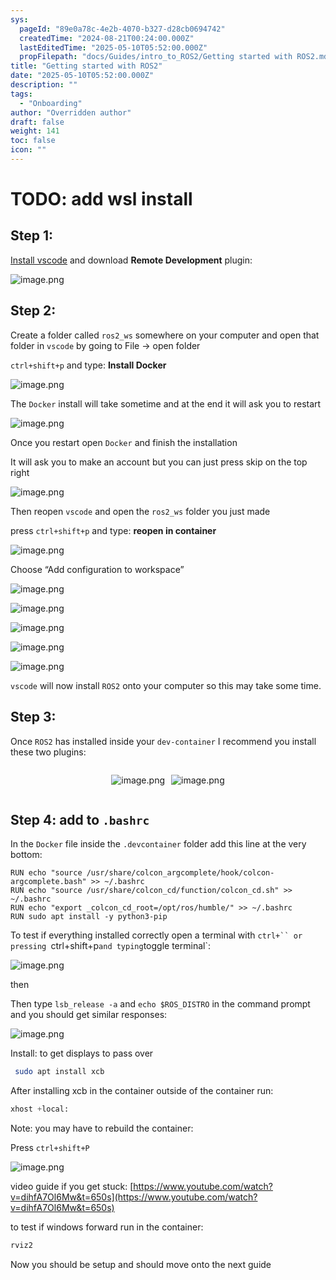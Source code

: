 ```yaml
---
sys:
  pageId: "89e0a78c-4e2b-4070-b327-d28cb0694742"
  createdTime: "2024-08-21T00:24:00.000Z"
  lastEditedTime: "2025-05-10T05:52:00.000Z"
  propFilepath: "docs/Guides/intro_to_ROS2/Getting started with ROS2.md"
title: "Getting started with ROS2"
date: "2025-05-10T05:52:00.000Z"
description: ""
tags:
  - "Onboarding"
author: "Overridden author"
draft: false
weight: 141
toc: false
icon: ""
---
```


# TODO: add wsl install

## Step 1:

[Install vscode](https://code.visualstudio.com/download) and download **Remote Development** plugin:

![image.png](https://prod-files-secure.s3.us-west-2.amazonaws.com/d518164a-d88e-44d1-a4ee-3adb3bd8bce0/efb52993-1881-4a40-b95e-6f020334f022/image.png?X-Amz-Algorithm=AWS4-HMAC-SHA256&X-Amz-Content-Sha256=UNSIGNED-PAYLOAD&X-Amz-Credential=ASIAZI2LB466223QWZYX%2F20250622%2Fus-west-2%2Fs3%2Faws4_request&X-Amz-Date=20250622T200845Z&X-Amz-Expires=3600&X-Amz-Security-Token=IQoJb3JpZ2luX2VjEAsaCXVzLXdlc3QtMiJGMEQCIGrXWxdTjsRbEfgZ4nwbZwsNCSWt1D9Q6Duoi6T1xeg9AiADSSmZSB1qSaY7ec2239IDlkIAYgfjB6mmhN8QriEtiSqIBAjz%2F%2F%2F%2F%2F%2F%2F%2F%2F%2F8BEAAaDDYzNzQyMzE4MzgwNSIMQMiFfxZDItwv7EiuKtwD4s4jmnD5iBBRXqZGiAKmpwXKBqDzy8y7TWW0xxhaNsL48YWxowgaZiJVN%2FdxfIfA9JdVm610EinEp%2FCk73ugM5EVKv3V2L3aMMD5KFsyl4M04Jm9bGcToh6kAxBOOpa44LbuehEeJCZaBFJ2iL9Tf3qArV7ugfoq%2BEll9trUiBcF4QU2fYbAAJC21g65htCq0jFwIj4BbZCihVJaqxUBnZ8IeCqbKD8%2Bf7jePGalJNzAmdNcZWnMD8EYr2eHni11MquHDWNassBWQqT%2Fd%2Fh4amvi8H2iiuw41LOAgGN%2F5W4d4CNHJ4%2BTiXIWcTV2w1wNo95UFDXgHs3%2Bm8u0oAFmP1NrFQWLFjNe5GhPeaKgJBbBNHA%2FpQ4y%2FkCCXWKAu6h%2FDO0SXDCuyqwHV8M9UcOT7yObZ0gUDSIOBJrsyK09hkzDKDT9QD5ql%2BIeCIkvqI3JV74OYQCVXUTeoxtliTqj0NfmARW2an2zljbAo2MLdfOwDafBeM5VZxxTDbMMI8ApLxecLRaRJ55OwbaraZ9BeMUWHdKSP%2BnoiR%2F7bK8UR1dStpHemaBzWUjc%2BSIblk49l%2By2NApWJO026g0XuPmRpDs%2BMbSZ1QxGiq%2BJoJaaPNU68wN2O6SICEdaZw0whpThwgY6pgEZKkOrdaw26RM%2BwhSk72YFL6pN%2BR6P6daT%2BbhcIGC8zG5Z2cdjq%2Bxgu5OCUNuetSRnWmpkgf03ly9MhdV3AVfwXdWvK%2BWLOm4U90UADYNhKA2tMfGH8nv5zl2peY9ruZbsovAQKlW%2F4ZJjtaL5TxRBCKUNAznQfsawlY1jxLluC7Bt2PdT5KXzQf1TFRuUuEhZupo66TVLLBHVG4o%2BNn0JT4OL4dpf&X-Amz-Signature=563a70ba2f9db6f4dfad62955f995a1e318cd693373c05043e8c08fb577fbced&X-Amz-SignedHeaders=host&x-amz-checksum-mode=ENABLED&x-id=GetObject)

## Step 2:

Create a folder called `ros2_ws` somewhere on your computer and open that folder in `vscode` by going to File → open folder 

`ctrl+shift+p` and type: **Install Docker**

![image.png](https://prod-files-secure.s3.us-west-2.amazonaws.com/d518164a-d88e-44d1-a4ee-3adb3bd8bce0/2269dc0e-1cd5-47ff-bceb-c04ad9b2eab0/image.png?X-Amz-Algorithm=AWS4-HMAC-SHA256&X-Amz-Content-Sha256=UNSIGNED-PAYLOAD&X-Amz-Credential=ASIAZI2LB466223QWZYX%2F20250622%2Fus-west-2%2Fs3%2Faws4_request&X-Amz-Date=20250622T200845Z&X-Amz-Expires=3600&X-Amz-Security-Token=IQoJb3JpZ2luX2VjEAsaCXVzLXdlc3QtMiJGMEQCIGrXWxdTjsRbEfgZ4nwbZwsNCSWt1D9Q6Duoi6T1xeg9AiADSSmZSB1qSaY7ec2239IDlkIAYgfjB6mmhN8QriEtiSqIBAjz%2F%2F%2F%2F%2F%2F%2F%2F%2F%2F8BEAAaDDYzNzQyMzE4MzgwNSIMQMiFfxZDItwv7EiuKtwD4s4jmnD5iBBRXqZGiAKmpwXKBqDzy8y7TWW0xxhaNsL48YWxowgaZiJVN%2FdxfIfA9JdVm610EinEp%2FCk73ugM5EVKv3V2L3aMMD5KFsyl4M04Jm9bGcToh6kAxBOOpa44LbuehEeJCZaBFJ2iL9Tf3qArV7ugfoq%2BEll9trUiBcF4QU2fYbAAJC21g65htCq0jFwIj4BbZCihVJaqxUBnZ8IeCqbKD8%2Bf7jePGalJNzAmdNcZWnMD8EYr2eHni11MquHDWNassBWQqT%2Fd%2Fh4amvi8H2iiuw41LOAgGN%2F5W4d4CNHJ4%2BTiXIWcTV2w1wNo95UFDXgHs3%2Bm8u0oAFmP1NrFQWLFjNe5GhPeaKgJBbBNHA%2FpQ4y%2FkCCXWKAu6h%2FDO0SXDCuyqwHV8M9UcOT7yObZ0gUDSIOBJrsyK09hkzDKDT9QD5ql%2BIeCIkvqI3JV74OYQCVXUTeoxtliTqj0NfmARW2an2zljbAo2MLdfOwDafBeM5VZxxTDbMMI8ApLxecLRaRJ55OwbaraZ9BeMUWHdKSP%2BnoiR%2F7bK8UR1dStpHemaBzWUjc%2BSIblk49l%2By2NApWJO026g0XuPmRpDs%2BMbSZ1QxGiq%2BJoJaaPNU68wN2O6SICEdaZw0whpThwgY6pgEZKkOrdaw26RM%2BwhSk72YFL6pN%2BR6P6daT%2BbhcIGC8zG5Z2cdjq%2Bxgu5OCUNuetSRnWmpkgf03ly9MhdV3AVfwXdWvK%2BWLOm4U90UADYNhKA2tMfGH8nv5zl2peY9ruZbsovAQKlW%2F4ZJjtaL5TxRBCKUNAznQfsawlY1jxLluC7Bt2PdT5KXzQf1TFRuUuEhZupo66TVLLBHVG4o%2BNn0JT4OL4dpf&X-Amz-Signature=f01b263c915cd080781e7949fd07bdd93e2bc03975bcda2b0f74818afd914973&X-Amz-SignedHeaders=host&x-amz-checksum-mode=ENABLED&x-id=GetObject)

The `Docker` install will take sometime and at the end it will ask you to restart

![image.png](https://prod-files-secure.s3.us-west-2.amazonaws.com/d518164a-d88e-44d1-a4ee-3adb3bd8bce0/ed233f78-be33-4b1f-b89c-9c346c0e961e/image.png?X-Amz-Algorithm=AWS4-HMAC-SHA256&X-Amz-Content-Sha256=UNSIGNED-PAYLOAD&X-Amz-Credential=ASIAZI2LB466223QWZYX%2F20250622%2Fus-west-2%2Fs3%2Faws4_request&X-Amz-Date=20250622T200845Z&X-Amz-Expires=3600&X-Amz-Security-Token=IQoJb3JpZ2luX2VjEAsaCXVzLXdlc3QtMiJGMEQCIGrXWxdTjsRbEfgZ4nwbZwsNCSWt1D9Q6Duoi6T1xeg9AiADSSmZSB1qSaY7ec2239IDlkIAYgfjB6mmhN8QriEtiSqIBAjz%2F%2F%2F%2F%2F%2F%2F%2F%2F%2F8BEAAaDDYzNzQyMzE4MzgwNSIMQMiFfxZDItwv7EiuKtwD4s4jmnD5iBBRXqZGiAKmpwXKBqDzy8y7TWW0xxhaNsL48YWxowgaZiJVN%2FdxfIfA9JdVm610EinEp%2FCk73ugM5EVKv3V2L3aMMD5KFsyl4M04Jm9bGcToh6kAxBOOpa44LbuehEeJCZaBFJ2iL9Tf3qArV7ugfoq%2BEll9trUiBcF4QU2fYbAAJC21g65htCq0jFwIj4BbZCihVJaqxUBnZ8IeCqbKD8%2Bf7jePGalJNzAmdNcZWnMD8EYr2eHni11MquHDWNassBWQqT%2Fd%2Fh4amvi8H2iiuw41LOAgGN%2F5W4d4CNHJ4%2BTiXIWcTV2w1wNo95UFDXgHs3%2Bm8u0oAFmP1NrFQWLFjNe5GhPeaKgJBbBNHA%2FpQ4y%2FkCCXWKAu6h%2FDO0SXDCuyqwHV8M9UcOT7yObZ0gUDSIOBJrsyK09hkzDKDT9QD5ql%2BIeCIkvqI3JV74OYQCVXUTeoxtliTqj0NfmARW2an2zljbAo2MLdfOwDafBeM5VZxxTDbMMI8ApLxecLRaRJ55OwbaraZ9BeMUWHdKSP%2BnoiR%2F7bK8UR1dStpHemaBzWUjc%2BSIblk49l%2By2NApWJO026g0XuPmRpDs%2BMbSZ1QxGiq%2BJoJaaPNU68wN2O6SICEdaZw0whpThwgY6pgEZKkOrdaw26RM%2BwhSk72YFL6pN%2BR6P6daT%2BbhcIGC8zG5Z2cdjq%2Bxgu5OCUNuetSRnWmpkgf03ly9MhdV3AVfwXdWvK%2BWLOm4U90UADYNhKA2tMfGH8nv5zl2peY9ruZbsovAQKlW%2F4ZJjtaL5TxRBCKUNAznQfsawlY1jxLluC7Bt2PdT5KXzQf1TFRuUuEhZupo66TVLLBHVG4o%2BNn0JT4OL4dpf&X-Amz-Signature=21e199bea36ee486a028574a84e66a8f63fee9efb78c8c32a296f85b8c636959&X-Amz-SignedHeaders=host&x-amz-checksum-mode=ENABLED&x-id=GetObject)

Once you restart open `Docker` and finish the installation

It will ask you to make an account but you can just press skip on the top right

![image.png](https://prod-files-secure.s3.us-west-2.amazonaws.com/d518164a-d88e-44d1-a4ee-3adb3bd8bce0/21010ad9-1659-4fd9-9f59-9932a09b2a3d/image.png?X-Amz-Algorithm=AWS4-HMAC-SHA256&X-Amz-Content-Sha256=UNSIGNED-PAYLOAD&X-Amz-Credential=ASIAZI2LB466223QWZYX%2F20250622%2Fus-west-2%2Fs3%2Faws4_request&X-Amz-Date=20250622T200845Z&X-Amz-Expires=3600&X-Amz-Security-Token=IQoJb3JpZ2luX2VjEAsaCXVzLXdlc3QtMiJGMEQCIGrXWxdTjsRbEfgZ4nwbZwsNCSWt1D9Q6Duoi6T1xeg9AiADSSmZSB1qSaY7ec2239IDlkIAYgfjB6mmhN8QriEtiSqIBAjz%2F%2F%2F%2F%2F%2F%2F%2F%2F%2F8BEAAaDDYzNzQyMzE4MzgwNSIMQMiFfxZDItwv7EiuKtwD4s4jmnD5iBBRXqZGiAKmpwXKBqDzy8y7TWW0xxhaNsL48YWxowgaZiJVN%2FdxfIfA9JdVm610EinEp%2FCk73ugM5EVKv3V2L3aMMD5KFsyl4M04Jm9bGcToh6kAxBOOpa44LbuehEeJCZaBFJ2iL9Tf3qArV7ugfoq%2BEll9trUiBcF4QU2fYbAAJC21g65htCq0jFwIj4BbZCihVJaqxUBnZ8IeCqbKD8%2Bf7jePGalJNzAmdNcZWnMD8EYr2eHni11MquHDWNassBWQqT%2Fd%2Fh4amvi8H2iiuw41LOAgGN%2F5W4d4CNHJ4%2BTiXIWcTV2w1wNo95UFDXgHs3%2Bm8u0oAFmP1NrFQWLFjNe5GhPeaKgJBbBNHA%2FpQ4y%2FkCCXWKAu6h%2FDO0SXDCuyqwHV8M9UcOT7yObZ0gUDSIOBJrsyK09hkzDKDT9QD5ql%2BIeCIkvqI3JV74OYQCVXUTeoxtliTqj0NfmARW2an2zljbAo2MLdfOwDafBeM5VZxxTDbMMI8ApLxecLRaRJ55OwbaraZ9BeMUWHdKSP%2BnoiR%2F7bK8UR1dStpHemaBzWUjc%2BSIblk49l%2By2NApWJO026g0XuPmRpDs%2BMbSZ1QxGiq%2BJoJaaPNU68wN2O6SICEdaZw0whpThwgY6pgEZKkOrdaw26RM%2BwhSk72YFL6pN%2BR6P6daT%2BbhcIGC8zG5Z2cdjq%2Bxgu5OCUNuetSRnWmpkgf03ly9MhdV3AVfwXdWvK%2BWLOm4U90UADYNhKA2tMfGH8nv5zl2peY9ruZbsovAQKlW%2F4ZJjtaL5TxRBCKUNAznQfsawlY1jxLluC7Bt2PdT5KXzQf1TFRuUuEhZupo66TVLLBHVG4o%2BNn0JT4OL4dpf&X-Amz-Signature=b4e12f496ef922c7fb394139be5d54c30e4b044749b749fb95c8256baac6d641&X-Amz-SignedHeaders=host&x-amz-checksum-mode=ENABLED&x-id=GetObject)

Then reopen `vscode` and open the `ros2_ws` folder you just made

press `ctrl+shift+p` and type: **reopen in container**

![image.png](https://prod-files-secure.s3.us-west-2.amazonaws.com/d518164a-d88e-44d1-a4ee-3adb3bd8bce0/4e93b8c2-41ad-488c-8095-c74205196118/image.png?X-Amz-Algorithm=AWS4-HMAC-SHA256&X-Amz-Content-Sha256=UNSIGNED-PAYLOAD&X-Amz-Credential=ASIAZI2LB466223QWZYX%2F20250622%2Fus-west-2%2Fs3%2Faws4_request&X-Amz-Date=20250622T200845Z&X-Amz-Expires=3600&X-Amz-Security-Token=IQoJb3JpZ2luX2VjEAsaCXVzLXdlc3QtMiJGMEQCIGrXWxdTjsRbEfgZ4nwbZwsNCSWt1D9Q6Duoi6T1xeg9AiADSSmZSB1qSaY7ec2239IDlkIAYgfjB6mmhN8QriEtiSqIBAjz%2F%2F%2F%2F%2F%2F%2F%2F%2F%2F8BEAAaDDYzNzQyMzE4MzgwNSIMQMiFfxZDItwv7EiuKtwD4s4jmnD5iBBRXqZGiAKmpwXKBqDzy8y7TWW0xxhaNsL48YWxowgaZiJVN%2FdxfIfA9JdVm610EinEp%2FCk73ugM5EVKv3V2L3aMMD5KFsyl4M04Jm9bGcToh6kAxBOOpa44LbuehEeJCZaBFJ2iL9Tf3qArV7ugfoq%2BEll9trUiBcF4QU2fYbAAJC21g65htCq0jFwIj4BbZCihVJaqxUBnZ8IeCqbKD8%2Bf7jePGalJNzAmdNcZWnMD8EYr2eHni11MquHDWNassBWQqT%2Fd%2Fh4amvi8H2iiuw41LOAgGN%2F5W4d4CNHJ4%2BTiXIWcTV2w1wNo95UFDXgHs3%2Bm8u0oAFmP1NrFQWLFjNe5GhPeaKgJBbBNHA%2FpQ4y%2FkCCXWKAu6h%2FDO0SXDCuyqwHV8M9UcOT7yObZ0gUDSIOBJrsyK09hkzDKDT9QD5ql%2BIeCIkvqI3JV74OYQCVXUTeoxtliTqj0NfmARW2an2zljbAo2MLdfOwDafBeM5VZxxTDbMMI8ApLxecLRaRJ55OwbaraZ9BeMUWHdKSP%2BnoiR%2F7bK8UR1dStpHemaBzWUjc%2BSIblk49l%2By2NApWJO026g0XuPmRpDs%2BMbSZ1QxGiq%2BJoJaaPNU68wN2O6SICEdaZw0whpThwgY6pgEZKkOrdaw26RM%2BwhSk72YFL6pN%2BR6P6daT%2BbhcIGC8zG5Z2cdjq%2Bxgu5OCUNuetSRnWmpkgf03ly9MhdV3AVfwXdWvK%2BWLOm4U90UADYNhKA2tMfGH8nv5zl2peY9ruZbsovAQKlW%2F4ZJjtaL5TxRBCKUNAznQfsawlY1jxLluC7Bt2PdT5KXzQf1TFRuUuEhZupo66TVLLBHVG4o%2BNn0JT4OL4dpf&X-Amz-Signature=cccec3a26fd0abc4618e950d5ac330df268bdb68768f62d077d0ced23bea32a5&X-Amz-SignedHeaders=host&x-amz-checksum-mode=ENABLED&x-id=GetObject)

Choose “Add configuration to workspace”

![image.png](https://prod-files-secure.s3.us-west-2.amazonaws.com/d518164a-d88e-44d1-a4ee-3adb3bd8bce0/9560b282-5060-4989-ba37-97e7b2c22476/image.png?X-Amz-Algorithm=AWS4-HMAC-SHA256&X-Amz-Content-Sha256=UNSIGNED-PAYLOAD&X-Amz-Credential=ASIAZI2LB466223QWZYX%2F20250622%2Fus-west-2%2Fs3%2Faws4_request&X-Amz-Date=20250622T200845Z&X-Amz-Expires=3600&X-Amz-Security-Token=IQoJb3JpZ2luX2VjEAsaCXVzLXdlc3QtMiJGMEQCIGrXWxdTjsRbEfgZ4nwbZwsNCSWt1D9Q6Duoi6T1xeg9AiADSSmZSB1qSaY7ec2239IDlkIAYgfjB6mmhN8QriEtiSqIBAjz%2F%2F%2F%2F%2F%2F%2F%2F%2F%2F8BEAAaDDYzNzQyMzE4MzgwNSIMQMiFfxZDItwv7EiuKtwD4s4jmnD5iBBRXqZGiAKmpwXKBqDzy8y7TWW0xxhaNsL48YWxowgaZiJVN%2FdxfIfA9JdVm610EinEp%2FCk73ugM5EVKv3V2L3aMMD5KFsyl4M04Jm9bGcToh6kAxBOOpa44LbuehEeJCZaBFJ2iL9Tf3qArV7ugfoq%2BEll9trUiBcF4QU2fYbAAJC21g65htCq0jFwIj4BbZCihVJaqxUBnZ8IeCqbKD8%2Bf7jePGalJNzAmdNcZWnMD8EYr2eHni11MquHDWNassBWQqT%2Fd%2Fh4amvi8H2iiuw41LOAgGN%2F5W4d4CNHJ4%2BTiXIWcTV2w1wNo95UFDXgHs3%2Bm8u0oAFmP1NrFQWLFjNe5GhPeaKgJBbBNHA%2FpQ4y%2FkCCXWKAu6h%2FDO0SXDCuyqwHV8M9UcOT7yObZ0gUDSIOBJrsyK09hkzDKDT9QD5ql%2BIeCIkvqI3JV74OYQCVXUTeoxtliTqj0NfmARW2an2zljbAo2MLdfOwDafBeM5VZxxTDbMMI8ApLxecLRaRJ55OwbaraZ9BeMUWHdKSP%2BnoiR%2F7bK8UR1dStpHemaBzWUjc%2BSIblk49l%2By2NApWJO026g0XuPmRpDs%2BMbSZ1QxGiq%2BJoJaaPNU68wN2O6SICEdaZw0whpThwgY6pgEZKkOrdaw26RM%2BwhSk72YFL6pN%2BR6P6daT%2BbhcIGC8zG5Z2cdjq%2Bxgu5OCUNuetSRnWmpkgf03ly9MhdV3AVfwXdWvK%2BWLOm4U90UADYNhKA2tMfGH8nv5zl2peY9ruZbsovAQKlW%2F4ZJjtaL5TxRBCKUNAznQfsawlY1jxLluC7Bt2PdT5KXzQf1TFRuUuEhZupo66TVLLBHVG4o%2BNn0JT4OL4dpf&X-Amz-Signature=e09b086714f8d1c506a089bc6ac60b031ee43a85f19d5d720269874ac0e6ba40&X-Amz-SignedHeaders=host&x-amz-checksum-mode=ENABLED&x-id=GetObject)

![image.png](https://prod-files-secure.s3.us-west-2.amazonaws.com/d518164a-d88e-44d1-a4ee-3adb3bd8bce0/2ee63f81-886b-48e8-a553-dc6e5eac99e4/image.png?X-Amz-Algorithm=AWS4-HMAC-SHA256&X-Amz-Content-Sha256=UNSIGNED-PAYLOAD&X-Amz-Credential=ASIAZI2LB466223QWZYX%2F20250622%2Fus-west-2%2Fs3%2Faws4_request&X-Amz-Date=20250622T200845Z&X-Amz-Expires=3600&X-Amz-Security-Token=IQoJb3JpZ2luX2VjEAsaCXVzLXdlc3QtMiJGMEQCIGrXWxdTjsRbEfgZ4nwbZwsNCSWt1D9Q6Duoi6T1xeg9AiADSSmZSB1qSaY7ec2239IDlkIAYgfjB6mmhN8QriEtiSqIBAjz%2F%2F%2F%2F%2F%2F%2F%2F%2F%2F8BEAAaDDYzNzQyMzE4MzgwNSIMQMiFfxZDItwv7EiuKtwD4s4jmnD5iBBRXqZGiAKmpwXKBqDzy8y7TWW0xxhaNsL48YWxowgaZiJVN%2FdxfIfA9JdVm610EinEp%2FCk73ugM5EVKv3V2L3aMMD5KFsyl4M04Jm9bGcToh6kAxBOOpa44LbuehEeJCZaBFJ2iL9Tf3qArV7ugfoq%2BEll9trUiBcF4QU2fYbAAJC21g65htCq0jFwIj4BbZCihVJaqxUBnZ8IeCqbKD8%2Bf7jePGalJNzAmdNcZWnMD8EYr2eHni11MquHDWNassBWQqT%2Fd%2Fh4amvi8H2iiuw41LOAgGN%2F5W4d4CNHJ4%2BTiXIWcTV2w1wNo95UFDXgHs3%2Bm8u0oAFmP1NrFQWLFjNe5GhPeaKgJBbBNHA%2FpQ4y%2FkCCXWKAu6h%2FDO0SXDCuyqwHV8M9UcOT7yObZ0gUDSIOBJrsyK09hkzDKDT9QD5ql%2BIeCIkvqI3JV74OYQCVXUTeoxtliTqj0NfmARW2an2zljbAo2MLdfOwDafBeM5VZxxTDbMMI8ApLxecLRaRJ55OwbaraZ9BeMUWHdKSP%2BnoiR%2F7bK8UR1dStpHemaBzWUjc%2BSIblk49l%2By2NApWJO026g0XuPmRpDs%2BMbSZ1QxGiq%2BJoJaaPNU68wN2O6SICEdaZw0whpThwgY6pgEZKkOrdaw26RM%2BwhSk72YFL6pN%2BR6P6daT%2BbhcIGC8zG5Z2cdjq%2Bxgu5OCUNuetSRnWmpkgf03ly9MhdV3AVfwXdWvK%2BWLOm4U90UADYNhKA2tMfGH8nv5zl2peY9ruZbsovAQKlW%2F4ZJjtaL5TxRBCKUNAznQfsawlY1jxLluC7Bt2PdT5KXzQf1TFRuUuEhZupo66TVLLBHVG4o%2BNn0JT4OL4dpf&X-Amz-Signature=afc99b86ac21b602150856f0821282aec0c3d8cc72751cf2456bc30da7c71eae&X-Amz-SignedHeaders=host&x-amz-checksum-mode=ENABLED&x-id=GetObject)

![image.png](https://prod-files-secure.s3.us-west-2.amazonaws.com/d518164a-d88e-44d1-a4ee-3adb3bd8bce0/ae1580b2-b048-407e-aed9-b584224a7a04/image.png?X-Amz-Algorithm=AWS4-HMAC-SHA256&X-Amz-Content-Sha256=UNSIGNED-PAYLOAD&X-Amz-Credential=ASIAZI2LB466223QWZYX%2F20250622%2Fus-west-2%2Fs3%2Faws4_request&X-Amz-Date=20250622T200845Z&X-Amz-Expires=3600&X-Amz-Security-Token=IQoJb3JpZ2luX2VjEAsaCXVzLXdlc3QtMiJGMEQCIGrXWxdTjsRbEfgZ4nwbZwsNCSWt1D9Q6Duoi6T1xeg9AiADSSmZSB1qSaY7ec2239IDlkIAYgfjB6mmhN8QriEtiSqIBAjz%2F%2F%2F%2F%2F%2F%2F%2F%2F%2F8BEAAaDDYzNzQyMzE4MzgwNSIMQMiFfxZDItwv7EiuKtwD4s4jmnD5iBBRXqZGiAKmpwXKBqDzy8y7TWW0xxhaNsL48YWxowgaZiJVN%2FdxfIfA9JdVm610EinEp%2FCk73ugM5EVKv3V2L3aMMD5KFsyl4M04Jm9bGcToh6kAxBOOpa44LbuehEeJCZaBFJ2iL9Tf3qArV7ugfoq%2BEll9trUiBcF4QU2fYbAAJC21g65htCq0jFwIj4BbZCihVJaqxUBnZ8IeCqbKD8%2Bf7jePGalJNzAmdNcZWnMD8EYr2eHni11MquHDWNassBWQqT%2Fd%2Fh4amvi8H2iiuw41LOAgGN%2F5W4d4CNHJ4%2BTiXIWcTV2w1wNo95UFDXgHs3%2Bm8u0oAFmP1NrFQWLFjNe5GhPeaKgJBbBNHA%2FpQ4y%2FkCCXWKAu6h%2FDO0SXDCuyqwHV8M9UcOT7yObZ0gUDSIOBJrsyK09hkzDKDT9QD5ql%2BIeCIkvqI3JV74OYQCVXUTeoxtliTqj0NfmARW2an2zljbAo2MLdfOwDafBeM5VZxxTDbMMI8ApLxecLRaRJ55OwbaraZ9BeMUWHdKSP%2BnoiR%2F7bK8UR1dStpHemaBzWUjc%2BSIblk49l%2By2NApWJO026g0XuPmRpDs%2BMbSZ1QxGiq%2BJoJaaPNU68wN2O6SICEdaZw0whpThwgY6pgEZKkOrdaw26RM%2BwhSk72YFL6pN%2BR6P6daT%2BbhcIGC8zG5Z2cdjq%2Bxgu5OCUNuetSRnWmpkgf03ly9MhdV3AVfwXdWvK%2BWLOm4U90UADYNhKA2tMfGH8nv5zl2peY9ruZbsovAQKlW%2F4ZJjtaL5TxRBCKUNAznQfsawlY1jxLluC7Bt2PdT5KXzQf1TFRuUuEhZupo66TVLLBHVG4o%2BNn0JT4OL4dpf&X-Amz-Signature=cd34a9f224edbc52c0f71d2478290059187dc22a7ee786ed27fab53a1a88e2b6&X-Amz-SignedHeaders=host&x-amz-checksum-mode=ENABLED&x-id=GetObject)

![image.png](https://prod-files-secure.s3.us-west-2.amazonaws.com/d518164a-d88e-44d1-a4ee-3adb3bd8bce0/53255b28-f75e-430f-b9e3-c0ac8577e42b/image.png?X-Amz-Algorithm=AWS4-HMAC-SHA256&X-Amz-Content-Sha256=UNSIGNED-PAYLOAD&X-Amz-Credential=ASIAZI2LB466223QWZYX%2F20250622%2Fus-west-2%2Fs3%2Faws4_request&X-Amz-Date=20250622T200845Z&X-Amz-Expires=3600&X-Amz-Security-Token=IQoJb3JpZ2luX2VjEAsaCXVzLXdlc3QtMiJGMEQCIGrXWxdTjsRbEfgZ4nwbZwsNCSWt1D9Q6Duoi6T1xeg9AiADSSmZSB1qSaY7ec2239IDlkIAYgfjB6mmhN8QriEtiSqIBAjz%2F%2F%2F%2F%2F%2F%2F%2F%2F%2F8BEAAaDDYzNzQyMzE4MzgwNSIMQMiFfxZDItwv7EiuKtwD4s4jmnD5iBBRXqZGiAKmpwXKBqDzy8y7TWW0xxhaNsL48YWxowgaZiJVN%2FdxfIfA9JdVm610EinEp%2FCk73ugM5EVKv3V2L3aMMD5KFsyl4M04Jm9bGcToh6kAxBOOpa44LbuehEeJCZaBFJ2iL9Tf3qArV7ugfoq%2BEll9trUiBcF4QU2fYbAAJC21g65htCq0jFwIj4BbZCihVJaqxUBnZ8IeCqbKD8%2Bf7jePGalJNzAmdNcZWnMD8EYr2eHni11MquHDWNassBWQqT%2Fd%2Fh4amvi8H2iiuw41LOAgGN%2F5W4d4CNHJ4%2BTiXIWcTV2w1wNo95UFDXgHs3%2Bm8u0oAFmP1NrFQWLFjNe5GhPeaKgJBbBNHA%2FpQ4y%2FkCCXWKAu6h%2FDO0SXDCuyqwHV8M9UcOT7yObZ0gUDSIOBJrsyK09hkzDKDT9QD5ql%2BIeCIkvqI3JV74OYQCVXUTeoxtliTqj0NfmARW2an2zljbAo2MLdfOwDafBeM5VZxxTDbMMI8ApLxecLRaRJ55OwbaraZ9BeMUWHdKSP%2BnoiR%2F7bK8UR1dStpHemaBzWUjc%2BSIblk49l%2By2NApWJO026g0XuPmRpDs%2BMbSZ1QxGiq%2BJoJaaPNU68wN2O6SICEdaZw0whpThwgY6pgEZKkOrdaw26RM%2BwhSk72YFL6pN%2BR6P6daT%2BbhcIGC8zG5Z2cdjq%2Bxgu5OCUNuetSRnWmpkgf03ly9MhdV3AVfwXdWvK%2BWLOm4U90UADYNhKA2tMfGH8nv5zl2peY9ruZbsovAQKlW%2F4ZJjtaL5TxRBCKUNAznQfsawlY1jxLluC7Bt2PdT5KXzQf1TFRuUuEhZupo66TVLLBHVG4o%2BNn0JT4OL4dpf&X-Amz-Signature=36b6ab79a30d1037e9871732c3be7fef9b873f68e61b430f0f8f90061889c466&X-Amz-SignedHeaders=host&x-amz-checksum-mode=ENABLED&x-id=GetObject)

![image.png](https://prod-files-secure.s3.us-west-2.amazonaws.com/d518164a-d88e-44d1-a4ee-3adb3bd8bce0/7c562767-5af9-4ffb-97d1-327bcdf4ee00/image.png?X-Amz-Algorithm=AWS4-HMAC-SHA256&X-Amz-Content-Sha256=UNSIGNED-PAYLOAD&X-Amz-Credential=ASIAZI2LB466223QWZYX%2F20250622%2Fus-west-2%2Fs3%2Faws4_request&X-Amz-Date=20250622T200845Z&X-Amz-Expires=3600&X-Amz-Security-Token=IQoJb3JpZ2luX2VjEAsaCXVzLXdlc3QtMiJGMEQCIGrXWxdTjsRbEfgZ4nwbZwsNCSWt1D9Q6Duoi6T1xeg9AiADSSmZSB1qSaY7ec2239IDlkIAYgfjB6mmhN8QriEtiSqIBAjz%2F%2F%2F%2F%2F%2F%2F%2F%2F%2F8BEAAaDDYzNzQyMzE4MzgwNSIMQMiFfxZDItwv7EiuKtwD4s4jmnD5iBBRXqZGiAKmpwXKBqDzy8y7TWW0xxhaNsL48YWxowgaZiJVN%2FdxfIfA9JdVm610EinEp%2FCk73ugM5EVKv3V2L3aMMD5KFsyl4M04Jm9bGcToh6kAxBOOpa44LbuehEeJCZaBFJ2iL9Tf3qArV7ugfoq%2BEll9trUiBcF4QU2fYbAAJC21g65htCq0jFwIj4BbZCihVJaqxUBnZ8IeCqbKD8%2Bf7jePGalJNzAmdNcZWnMD8EYr2eHni11MquHDWNassBWQqT%2Fd%2Fh4amvi8H2iiuw41LOAgGN%2F5W4d4CNHJ4%2BTiXIWcTV2w1wNo95UFDXgHs3%2Bm8u0oAFmP1NrFQWLFjNe5GhPeaKgJBbBNHA%2FpQ4y%2FkCCXWKAu6h%2FDO0SXDCuyqwHV8M9UcOT7yObZ0gUDSIOBJrsyK09hkzDKDT9QD5ql%2BIeCIkvqI3JV74OYQCVXUTeoxtliTqj0NfmARW2an2zljbAo2MLdfOwDafBeM5VZxxTDbMMI8ApLxecLRaRJ55OwbaraZ9BeMUWHdKSP%2BnoiR%2F7bK8UR1dStpHemaBzWUjc%2BSIblk49l%2By2NApWJO026g0XuPmRpDs%2BMbSZ1QxGiq%2BJoJaaPNU68wN2O6SICEdaZw0whpThwgY6pgEZKkOrdaw26RM%2BwhSk72YFL6pN%2BR6P6daT%2BbhcIGC8zG5Z2cdjq%2Bxgu5OCUNuetSRnWmpkgf03ly9MhdV3AVfwXdWvK%2BWLOm4U90UADYNhKA2tMfGH8nv5zl2peY9ruZbsovAQKlW%2F4ZJjtaL5TxRBCKUNAznQfsawlY1jxLluC7Bt2PdT5KXzQf1TFRuUuEhZupo66TVLLBHVG4o%2BNn0JT4OL4dpf&X-Amz-Signature=5d72e1c37335381a56243515e7106e1023e503b038da61503150781784f742fa&X-Amz-SignedHeaders=host&x-amz-checksum-mode=ENABLED&x-id=GetObject)

`vscode` will now install `ROS2` onto your computer so this may take some time.

## Step 3:

Once `ROS2` has installed inside your `dev-container` I recommend you install these two plugins:

<div style="display: flex;flex-direction: row; column-gap:10px; max-width: 630px;justify-content: center;">
<div>

![image.png](https://prod-files-secure.s3.us-west-2.amazonaws.com/d518164a-d88e-44d1-a4ee-3adb3bd8bce0/3fc3d550-5a54-4ba1-ba6b-faa01cdb7369/image.png?X-Amz-Algorithm=AWS4-HMAC-SHA256&X-Amz-Content-Sha256=UNSIGNED-PAYLOAD&X-Amz-Credential=ASIAZI2LB466SPMVOAYC%2F20250622%2Fus-west-2%2Fs3%2Faws4_request&X-Amz-Date=20250622T200849Z&X-Amz-Expires=3600&X-Amz-Security-Token=IQoJb3JpZ2luX2VjEAsaCXVzLXdlc3QtMiJGMEQCIFAN2jypQc1dyUZZptqDxlImuxZpKHcnuq9cdS1Dev9FAiBlZtB3mmL5PB0K0IlJclPLWOI4lwaKHeHGWqHexYEmXCqIBAjz%2F%2F%2F%2F%2F%2F%2F%2F%2F%2F8BEAAaDDYzNzQyMzE4MzgwNSIM520pvYx%2BvKsK2nGJKtwDjhH9nwRjbZJpkxtTVutz9W9Eh9VrfTbbqU3OMthIZ9c5rQT13qzK2tCDTpdkw5qTrQ8u2pscqYlhV7jGp5Wwm6h6NyiDoQhACSlmJeeSZHApVYUjhtofFs3UTQ0LaaTgyUGOh4wxptUDdGNdExyISvuKyVOxcbsDfbibHLqN8UEkqDm37F078zVvPpd7jiOviLMs9MQXdTYsd7TVtEyqMYdaaxAQijExehNgS%2BwZAGldSMlAmmVFPuDjkfyiCugpqkwNhIi8j%2F%2FjkDBew3hGVmShEnqvviqxjlyVRW3nRhb%2BfnPRgAUe5G50rBT%2Bjd%2FNHzbadxeIdCeybYTtCambD%2FTVXeoNoyoKIbrBp165IPMqy%2BYAY9nz2x72IbsG3W0eHA1uVGFEKDX8ouWMQZQfQkXoYIz8Djj4sGbhbHKvLfErIDqDM%2BwJJAYjtk%2FsDBAVi82LzSyylxTWG5NP7yfM7UehvyQnGhg5bagPmJWvbyHhOQUOrgUrBso448hb5zEz4j8L1ovcae%2FWDhCYK8OplpTdl0K59npbjWw77IZKYpCi7blm0Fi5Dkwr3NOoqgYtfVINLTBAA3%2F%2Fp34lIY1THEePNw%2FR0bFbzKfBxmdofH7qBYbaWr2JO9AOAF8whpThwgY6pgHazcmBkxhyukNKuNQbbRwUrbmr8H51Ks6WUfP%2BfrC7kmcAUrtY%2FrHhVOaH28AcNNOlCwJb3XrgObZi7lX3mW6q%2B7VyOa%2FqhzkIBCqjW6ZRSL4ObgWSWR9TNN8%2BL%2BUCaocPuSMx34MbdgnrUhus2L%2BSNtxavQBG4pJcV9G0pg3UQoLpAeYxJXjQ0AoRvpibmL1A5bwMtYw%2BDojOuern5x9C%2BgMPIgeu&X-Amz-Signature=8427efa20ac5586af16e24387b7af2d7979fb50e64d32c1546d1df4e5101e0f3&X-Amz-SignedHeaders=host&x-amz-checksum-mode=ENABLED&x-id=GetObject)

</div>
<div>

![image.png](https://prod-files-secure.s3.us-west-2.amazonaws.com/d518164a-d88e-44d1-a4ee-3adb3bd8bce0/d994cc66-13c2-4093-a5a3-f84cf4601a82/image.png?X-Amz-Algorithm=AWS4-HMAC-SHA256&X-Amz-Content-Sha256=UNSIGNED-PAYLOAD&X-Amz-Credential=ASIAZI2LB466YGIBTQSE%2F20250622%2Fus-west-2%2Fs3%2Faws4_request&X-Amz-Date=20250622T200852Z&X-Amz-Expires=3600&X-Amz-Security-Token=IQoJb3JpZ2luX2VjEAsaCXVzLXdlc3QtMiJIMEYCIQDWT8AK9INwvjaT1qBFGuGPUMqeJCrkn0f%2B%2BK3Tedv6fAIhAL3TQ3SeH%2FjO3jyd4HemOypqcJmXRJkJRLhU25XXQ8rhKogECPP%2F%2F%2F%2F%2F%2F%2F%2F%2F%2FwEQABoMNjM3NDIzMTgzODA1Igyh0uCjNV1BCyqZDl4q3APUieuUn8%2F2bCk%2F0pCQS2QlIgbUXHS6ofyG%2BYs%2Bsm2%2BMGvnQrdQiW8K%2BeuCH03w4nfGvc70%2Frf5X5hkgLxx%2BgQlTkqWW%2BrVdcD778zKNyGeHYSAMkaEUgvRHwt73vWjch06q1je3A8Xql2hZAncfr4JfQ12sjtqW0cUzZ8ime%2Byq%2ByzGKZgO41D8tI%2F4SUfDI1bxNS%2BinZhydh7xBKY6m0G6SuSKQN0qft1vG0ZoNYxcr8n6QjIt1aRwNzUis8%2FTa4sG0r5vd%2FUQxiOj7joSe0ynh9NZ9BT4mBbIeZc9fxRIXJzSzZpbXlHK3Hx4kvrKxfRwWLzlgBsArnGijxhu1SgLbCejOFQam01xobgMWG%2BAmcoIoMoWdhb09hqx26WcrBFoQM0h4G6bgB9K9d0AVa%2FZwD%2FS5z2r3PtjCXSNuD2j%2BR5IjstyehSdzI03eBboRTt%2B7oRWYULrwSKtZyDRWIhXywL9X%2BSO4YwJJ3qbSoa6DBGSZ4rT48gD79lVJRt1UHL0Nqq5gJpYsywFVQ%2FLtYNBdNncyzrUnCbmHUULzshW93BJ1e0HhvS%2Bb5%2F3bN%2FxdmZWxJONSSWHx2h1EY0e0XMLuQhiAB0J%2Fu1eivV6gQGLv37q2DBM16IzGAK9TD%2BkuHCBjqkAQIW6LctbP59WhXm%2BsVhAoLmOgadOeZxkjcRkz7TxbSl2k26csl943VXXjpxwiSQl%2BAjFPi8msbNX%2BnyiJP1RH%2BZJCvju53GF3llgTejo49%2BcHkgAe2RY9Ha%2BPRkJTVIFvRsgMqoAqc4SWQShkkb%2Fet%2BUNl%2Byg1NJvFLLIgNHcFbvyft9bkJRFYwqB5OTNAufPdhxgkUu%2BJSNv%2BwGU1SLQwErTxd&X-Amz-Signature=599a35f70fab4cd6dbd25df29f43ac957ba96fc88bb96583c2cf0b971253f05e&X-Amz-SignedHeaders=host&x-amz-checksum-mode=ENABLED&x-id=GetObject)

</div>
</div>

## Step 4: add to `.bashrc`

In the `Docker` file inside the `.devcontainer` folder add this line at the very bottom: 

```docker
RUN echo "source /usr/share/colcon_argcomplete/hook/colcon-argcomplete.bash" >> ~/.bashrc
RUN echo "source /usr/share/colcon_cd/function/colcon_cd.sh" >> ~/.bashrc
RUN echo "export _colcon_cd_root=/opt/ros/humble/" >> ~/.bashrc
RUN sudo apt install -y python3-pip 
```

To test if everything installed correctly open a terminal with `ctrl+`` or pressing `ctrl+shift+p` and typing `toggle terminal`:

![image.png](https://prod-files-secure.s3.us-west-2.amazonaws.com/d518164a-d88e-44d1-a4ee-3adb3bd8bce0/6a4943d8-b04e-4c02-9a58-775f3384d1a5/image.png?X-Amz-Algorithm=AWS4-HMAC-SHA256&X-Amz-Content-Sha256=UNSIGNED-PAYLOAD&X-Amz-Credential=ASIAZI2LB466223QWZYX%2F20250622%2Fus-west-2%2Fs3%2Faws4_request&X-Amz-Date=20250622T200845Z&X-Amz-Expires=3600&X-Amz-Security-Token=IQoJb3JpZ2luX2VjEAsaCXVzLXdlc3QtMiJGMEQCIGrXWxdTjsRbEfgZ4nwbZwsNCSWt1D9Q6Duoi6T1xeg9AiADSSmZSB1qSaY7ec2239IDlkIAYgfjB6mmhN8QriEtiSqIBAjz%2F%2F%2F%2F%2F%2F%2F%2F%2F%2F8BEAAaDDYzNzQyMzE4MzgwNSIMQMiFfxZDItwv7EiuKtwD4s4jmnD5iBBRXqZGiAKmpwXKBqDzy8y7TWW0xxhaNsL48YWxowgaZiJVN%2FdxfIfA9JdVm610EinEp%2FCk73ugM5EVKv3V2L3aMMD5KFsyl4M04Jm9bGcToh6kAxBOOpa44LbuehEeJCZaBFJ2iL9Tf3qArV7ugfoq%2BEll9trUiBcF4QU2fYbAAJC21g65htCq0jFwIj4BbZCihVJaqxUBnZ8IeCqbKD8%2Bf7jePGalJNzAmdNcZWnMD8EYr2eHni11MquHDWNassBWQqT%2Fd%2Fh4amvi8H2iiuw41LOAgGN%2F5W4d4CNHJ4%2BTiXIWcTV2w1wNo95UFDXgHs3%2Bm8u0oAFmP1NrFQWLFjNe5GhPeaKgJBbBNHA%2FpQ4y%2FkCCXWKAu6h%2FDO0SXDCuyqwHV8M9UcOT7yObZ0gUDSIOBJrsyK09hkzDKDT9QD5ql%2BIeCIkvqI3JV74OYQCVXUTeoxtliTqj0NfmARW2an2zljbAo2MLdfOwDafBeM5VZxxTDbMMI8ApLxecLRaRJ55OwbaraZ9BeMUWHdKSP%2BnoiR%2F7bK8UR1dStpHemaBzWUjc%2BSIblk49l%2By2NApWJO026g0XuPmRpDs%2BMbSZ1QxGiq%2BJoJaaPNU68wN2O6SICEdaZw0whpThwgY6pgEZKkOrdaw26RM%2BwhSk72YFL6pN%2BR6P6daT%2BbhcIGC8zG5Z2cdjq%2Bxgu5OCUNuetSRnWmpkgf03ly9MhdV3AVfwXdWvK%2BWLOm4U90UADYNhKA2tMfGH8nv5zl2peY9ruZbsovAQKlW%2F4ZJjtaL5TxRBCKUNAznQfsawlY1jxLluC7Bt2PdT5KXzQf1TFRuUuEhZupo66TVLLBHVG4o%2BNn0JT4OL4dpf&X-Amz-Signature=c7d38fd2eb256e9bec56ddae83c1e591f3ffee76fe3f9a7503ada259862986c0&X-Amz-SignedHeaders=host&x-amz-checksum-mode=ENABLED&x-id=GetObject)

then 

Then type `lsb_release -a` and `echo $ROS_DISTRO` in the command prompt and you should get similar responses:

![image.png](https://prod-files-secure.s3.us-west-2.amazonaws.com/d518164a-d88e-44d1-a4ee-3adb3bd8bce0/3e635dec-a805-4e85-8b9e-d000e5b71a4e/image.png?X-Amz-Algorithm=AWS4-HMAC-SHA256&X-Amz-Content-Sha256=UNSIGNED-PAYLOAD&X-Amz-Credential=ASIAZI2LB466223QWZYX%2F20250622%2Fus-west-2%2Fs3%2Faws4_request&X-Amz-Date=20250622T200845Z&X-Amz-Expires=3600&X-Amz-Security-Token=IQoJb3JpZ2luX2VjEAsaCXVzLXdlc3QtMiJGMEQCIGrXWxdTjsRbEfgZ4nwbZwsNCSWt1D9Q6Duoi6T1xeg9AiADSSmZSB1qSaY7ec2239IDlkIAYgfjB6mmhN8QriEtiSqIBAjz%2F%2F%2F%2F%2F%2F%2F%2F%2F%2F8BEAAaDDYzNzQyMzE4MzgwNSIMQMiFfxZDItwv7EiuKtwD4s4jmnD5iBBRXqZGiAKmpwXKBqDzy8y7TWW0xxhaNsL48YWxowgaZiJVN%2FdxfIfA9JdVm610EinEp%2FCk73ugM5EVKv3V2L3aMMD5KFsyl4M04Jm9bGcToh6kAxBOOpa44LbuehEeJCZaBFJ2iL9Tf3qArV7ugfoq%2BEll9trUiBcF4QU2fYbAAJC21g65htCq0jFwIj4BbZCihVJaqxUBnZ8IeCqbKD8%2Bf7jePGalJNzAmdNcZWnMD8EYr2eHni11MquHDWNassBWQqT%2Fd%2Fh4amvi8H2iiuw41LOAgGN%2F5W4d4CNHJ4%2BTiXIWcTV2w1wNo95UFDXgHs3%2Bm8u0oAFmP1NrFQWLFjNe5GhPeaKgJBbBNHA%2FpQ4y%2FkCCXWKAu6h%2FDO0SXDCuyqwHV8M9UcOT7yObZ0gUDSIOBJrsyK09hkzDKDT9QD5ql%2BIeCIkvqI3JV74OYQCVXUTeoxtliTqj0NfmARW2an2zljbAo2MLdfOwDafBeM5VZxxTDbMMI8ApLxecLRaRJ55OwbaraZ9BeMUWHdKSP%2BnoiR%2F7bK8UR1dStpHemaBzWUjc%2BSIblk49l%2By2NApWJO026g0XuPmRpDs%2BMbSZ1QxGiq%2BJoJaaPNU68wN2O6SICEdaZw0whpThwgY6pgEZKkOrdaw26RM%2BwhSk72YFL6pN%2BR6P6daT%2BbhcIGC8zG5Z2cdjq%2Bxgu5OCUNuetSRnWmpkgf03ly9MhdV3AVfwXdWvK%2BWLOm4U90UADYNhKA2tMfGH8nv5zl2peY9ruZbsovAQKlW%2F4ZJjtaL5TxRBCKUNAznQfsawlY1jxLluC7Bt2PdT5KXzQf1TFRuUuEhZupo66TVLLBHVG4o%2BNn0JT4OL4dpf&X-Amz-Signature=153378200791091a40818f9df7e5535bf71a6a66a09ef0eaae4a277949a62198&X-Amz-SignedHeaders=host&x-amz-checksum-mode=ENABLED&x-id=GetObject)

Install:  to get displays to pass over

```bash
 sudo apt install xcb
```

After installing xcb in the container outside of the container run:

```python
xhost +local:
```

Note: you may have to rebuild the container:

Press `ctrl+shift+P`

![image.png](https://prod-files-secure.s3.us-west-2.amazonaws.com/d518164a-d88e-44d1-a4ee-3adb3bd8bce0/6c2be660-2618-4c38-9c26-53554f7a0b7b/image.png?X-Amz-Algorithm=AWS4-HMAC-SHA256&X-Amz-Content-Sha256=UNSIGNED-PAYLOAD&X-Amz-Credential=ASIAZI2LB466223QWZYX%2F20250622%2Fus-west-2%2Fs3%2Faws4_request&X-Amz-Date=20250622T200845Z&X-Amz-Expires=3600&X-Amz-Security-Token=IQoJb3JpZ2luX2VjEAsaCXVzLXdlc3QtMiJGMEQCIGrXWxdTjsRbEfgZ4nwbZwsNCSWt1D9Q6Duoi6T1xeg9AiADSSmZSB1qSaY7ec2239IDlkIAYgfjB6mmhN8QriEtiSqIBAjz%2F%2F%2F%2F%2F%2F%2F%2F%2F%2F8BEAAaDDYzNzQyMzE4MzgwNSIMQMiFfxZDItwv7EiuKtwD4s4jmnD5iBBRXqZGiAKmpwXKBqDzy8y7TWW0xxhaNsL48YWxowgaZiJVN%2FdxfIfA9JdVm610EinEp%2FCk73ugM5EVKv3V2L3aMMD5KFsyl4M04Jm9bGcToh6kAxBOOpa44LbuehEeJCZaBFJ2iL9Tf3qArV7ugfoq%2BEll9trUiBcF4QU2fYbAAJC21g65htCq0jFwIj4BbZCihVJaqxUBnZ8IeCqbKD8%2Bf7jePGalJNzAmdNcZWnMD8EYr2eHni11MquHDWNassBWQqT%2Fd%2Fh4amvi8H2iiuw41LOAgGN%2F5W4d4CNHJ4%2BTiXIWcTV2w1wNo95UFDXgHs3%2Bm8u0oAFmP1NrFQWLFjNe5GhPeaKgJBbBNHA%2FpQ4y%2FkCCXWKAu6h%2FDO0SXDCuyqwHV8M9UcOT7yObZ0gUDSIOBJrsyK09hkzDKDT9QD5ql%2BIeCIkvqI3JV74OYQCVXUTeoxtliTqj0NfmARW2an2zljbAo2MLdfOwDafBeM5VZxxTDbMMI8ApLxecLRaRJ55OwbaraZ9BeMUWHdKSP%2BnoiR%2F7bK8UR1dStpHemaBzWUjc%2BSIblk49l%2By2NApWJO026g0XuPmRpDs%2BMbSZ1QxGiq%2BJoJaaPNU68wN2O6SICEdaZw0whpThwgY6pgEZKkOrdaw26RM%2BwhSk72YFL6pN%2BR6P6daT%2BbhcIGC8zG5Z2cdjq%2Bxgu5OCUNuetSRnWmpkgf03ly9MhdV3AVfwXdWvK%2BWLOm4U90UADYNhKA2tMfGH8nv5zl2peY9ruZbsovAQKlW%2F4ZJjtaL5TxRBCKUNAznQfsawlY1jxLluC7Bt2PdT5KXzQf1TFRuUuEhZupo66TVLLBHVG4o%2BNn0JT4OL4dpf&X-Amz-Signature=01933a17358b45f9fe7d961b02e66e54a6fe0d03f4fd2b018be2decd2489d74b&X-Amz-SignedHeaders=host&x-amz-checksum-mode=ENABLED&x-id=GetObject)

video guide if you get stuck: [https://www.youtube.com/watch?v=dihfA7Ol6Mw&t=650s](https://www.youtube.com/watch?v=dihfA7Ol6Mw&t=650s)

to test if windows forward run in the container:

```bash
rviz2
```

Now you should be setup and should move onto the next guide 
